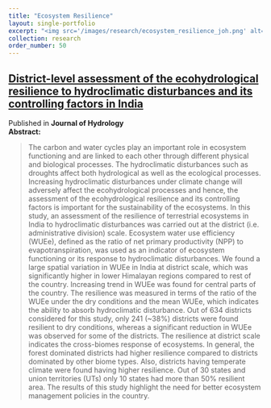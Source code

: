 ```yaml
---
title: "Ecosystem Resilience"
layout: single-portfolio
excerpt: "<img src='/images/research/ecosystem_resilience_joh.png' alt=''>"
collection: research
order_number: 50
---
```



## [District-level assessment of the ecohydrological resilience to hydroclimatic disturbances and its controlling factors in India](https://www.sciencedirect.com/science/article/pii/S0022169418305936/)
Published in **Journal of Hydrology**<br/>
**Abstract:** 
> The carbon and water cycles play an important role in ecosystem functioning and are linked to each other through different physical and biological processes. The hydroclimatic disturbances such as droughts affect both hydrological as well as the ecological processes. Increasing hydroclimatic disturbances under climate change will adversely affect the ecohydrological processes and hence, the assessment of the ecohydrological resilience and its controlling factors is important for the sustainability of the ecosystems. In this study, an assessment of the resilience of terrestrial ecosystems in India to hydroclimatic disturbances was carried out at the district (i.e. administrative division) scale. Ecosystem water use efficiency (WUEe), defined as the ratio of net primary productivity (NPP) to evapotranspiration, was used as an indicator of ecosystem functioning or its response to hydroclimatic disturbances. We found a large spatial variation in WUEe in India at district scale, which was significantly higher in lower Himalayan regions compared to rest of the country. Increasing trend in WUEe was found for central parts of the country. The resilience was measured in terms of the ratio of the WUEe under the dry conditions and the mean WUEe, which indicates the ability to absorb hydroclimatic disturbance. Out of 634 districts considered for this study, only 241 (~38%) districts were found resilient to dry conditions, whereas a significant reduction in WUEe was observed for some of the districts. The resilience at district scale indicates the cross-biomes response of ecosystems. In general, the forest dominated districts had higher resilience compared to districts dominated by other biome types. Also, districts having temperate climate were found having higher resilience. Out of 30 states and union territories (UTs) only 10 states had more than 50% resilient area. The results of this study highlight the need for better ecosystem management policies in the country. <br/>
